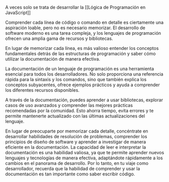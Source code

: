 A veces solo se trata de desarrollar la [[Lógica de Programación en JavaScript]]

Comprender cada línea de código o comando en detalle es ciertamente una aspiración loable, pero no es necesario memorizar. El desarrollo de software moderno es una tarea compleja, y los lenguajes de programación ofrecen una amplia gama de recursos y bibliotecas.

En lugar de memorizar cada línea, es más valioso entender los conceptos fundamentales detrás de las estructuras de programación y saber cómo utilizar la documentación de manera efectiva.

La documentación de un lenguaje de programación es una herramienta esencial para todos los desarrolladores. No solo proporciona una referencia rápida para la sintaxis y los comandos, sino que también explica los conceptos subyacentes, ofrece ejemplos prácticos y ayuda a comprender los diferentes recursos disponibles.

A través de la documentación, puedes aprender a usar bibliotecas, explorar casos de uso avanzados y comprender las mejores prácticas recomendadas por la comunidad. Esto ahorra tiempo, evita errores y te permite mantenerte actualizado con las últimas actualizaciones del lenguaje.

En lugar de preocuparte por memorizar cada detalle, concéntrate en desarrollar habilidades de resolución de problemas, comprender los principios de diseño de software y aprender a investigar de manera eficiente en la documentación. La capacidad de leer e interpretar la documentación es una habilidad valiosa, ya que te permite aprender nuevos lenguajes y tecnologías de manera efectiva, adaptándote rápidamente a los cambios en el panorama de desarrollo. Por lo tanto, en tu viaje como desarrollador, recuerda que la habilidad de comprender y usar la documentación es tan importante como saber escribir código.
